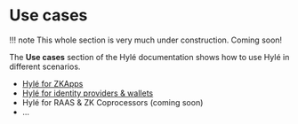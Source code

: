 # Use cases

!!! note
	This whole section is very much under construction. Coming soon!

The **Use cases** section of the Hylé documentation shows how to use Hylé in different scenarios.

- [Hylé for ZKApps](for-zk-apps.md) 
- [Hylé for identity providers & wallets](for-identity-providers.md)
- Hylé for RAAS & ZK Coprocessors (coming soon)
- ...
